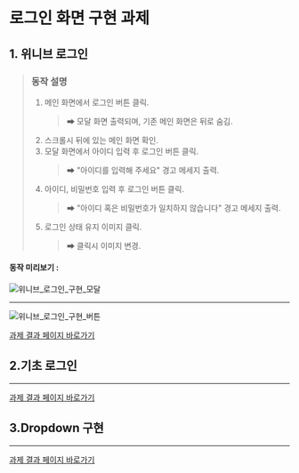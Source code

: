 # 로그인 화면 구현 과제

## 1. 위니브 로그인

> ### **동작 설명**
>
> 1.  메인 화면에서 로그인 버튼 클릭.
>     > ➡ 모달 화면 출력되며, 기존 메인 화면은 뒤로 숨김.
> 2.  스크롤시 뒤에 있는 메인 화면 확인.
> 3.  모달 화면에서 아이디 입력 후 로그인 버튼 클릭.
>     > ➡ "아이디를 입력해 주세요" 경고 메세지 출력.
> 4.  아이디, 비밀번호 입력 후 로그인 버튼 클릭.
>     > ➡ "아이디 혹은 비밀번호가 일치하지 않습니다" 경고 메세지 출력.
> 5.  로그인 상태 유지 이미지 클릭.
>     > ➡ 클릭시 이미지 변경.

#### 동작 미리보기 :

![위니브_로그인_구현_모달](https://user-images.githubusercontent.com/77476077/163758149-909171bf-4b0e-4956-8929-f3412d9c2748.gif)

---

![위니브_로그인_구현_버튼](https://user-images.githubusercontent.com/77476077/163758923-af0b5b57-fdac-4314-a73a-f3c5eb931e9a.gif)

[과제 결과 페이지 바로가기](https://aydenote.github.io/Login-Screen/%EC%9C%84%EB%8B%88%EB%B8%8C%20%EB%A1%9C%EA%B7%B8%EC%9D%B8%20%EA%B5%AC%ED%98%84/index.html)

## 2.기초 로그인

---

[과제 결과 페이지 바로가기]()

## 3.Dropdown 구현

---

[과제 결과 페이지 바로가기]()
